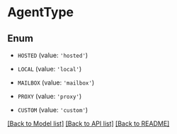 # AgentType


## Enum

* `HOSTED` (value: `'hosted'`)

* `LOCAL` (value: `'local'`)

* `MAILBOX` (value: `'mailbox'`)

* `PROXY` (value: `'proxy'`)

* `CUSTOM` (value: `'custom'`)

[[Back to Model list]](../README.md#documentation-for-models) [[Back to API list]](../README.md#documentation-for-api-endpoints) [[Back to README]](../README.md)


